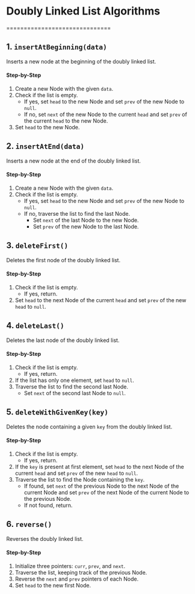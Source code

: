 # Doubly Linked List Algorithms
==============================

## 1. `insertAtBeginning(data)`

Inserts a new node at the beginning of the doubly linked list.

#### Step-by-Step

1. Create a new Node with the given `data`.
2. Check if the list is empty.
    * If yes, set `head` to the new Node and set `prev` of the new Node to `null`.
    * If no, set `next` of the new Node to the current `head` and set `prev` of the current `head` to the new Node.
3. Set `head` to the new Node.

## 2. `insertAtEnd(data)`

Inserts a new node at the end of the doubly linked list.

#### Step-by-Step

1. Create a new Node with the given `data`.
2. Check if the list is empty.
    * If yes, set `head` to the new Node and set `prev` of the new Node to `null`.
    * If no, traverse the list to find the last Node.
        + Set `next` of the last Node to the new Node.
        + Set `prev` of the new Node to the last Node.

## 3. `deleteFirst()`

Deletes the first node of the doubly linked list.

#### Step-by-Step

1. Check if the list is empty.
    * If yes, return.
2. Set `head` to the next Node of the current `head` and set `prev` of the new `head` to `null`.

## 4. `deleteLast()`

Deletes the last node of the doubly linked list.

#### Step-by-Step

1. Check if the list is empty.
    * If yes, return.
2. If the list has only one element, set `head` to `null`.
3. Traverse the list to find the second last Node.
    * Set `next` of the second last Node to `null`.

## 5. `deleteWithGivenKey(key)`

Deletes the node containing a given `key` from the doubly linked list.

#### Step-by-Step

1. Check if the list is empty.
    * If yes, return.
2. If the `key` is present at first element, set `head` to the next Node of the current `head` and set `prev` of the new `head` to `null`.
3. Traverse the list to find the Node containing the `key`.
    * If found, set `next` of the previous Node to the next Node of the current Node and set `prev` of the next Node of the current Node to the previous Node.
    * If not found, return.

## 6. `reverse()`

Reverses the doubly linked list.

#### Step-by-Step

1. Initialize three pointers: `curr`, `prev`, and `next`.
2. Traverse the list, keeping track of the previous Node.
3. Reverse the `next` and `prev` pointers of each Node.
4. Set `head` to the new first Node.
